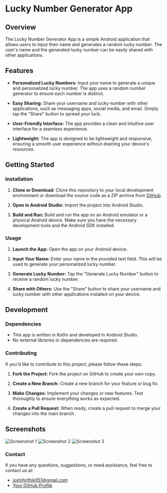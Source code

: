 # Lucky Number Generator App

## Overview

The Lucky Number Generator App is a simple Android application that allows users to input their name and generates a random lucky number. The user's name and the generated lucky number can be easily shared with other applications.

## Features

- **Personalized Lucky Numbers:** Input your name to generate a unique and personalized lucky number. The app uses a random number generator to ensure each number is distinct.

- **Easy Sharing:** Share your username and lucky number with other applications, such as messaging apps, social media, and email. Simply tap the "Share" button to spread your luck.

- **User-Friendly Interface:** The app provides a clean and intuitive user interface for a seamless experience.

- **Lightweight:** The app is designed to be lightweight and responsive, ensuring a smooth user experience without draining your device's resources.

## Getting Started

### Installation

1. **Clone or Download:** Clone this repository to your local development environment or download the source code as a ZIP archive from [GitHub](https://github.com/Hrithik-Joshi/Android-Projects/tree/main/Lucky%20Number).

2. **Open in Android Studio:** Import the project into Android Studio.

3. **Build and Run:** Build and run the app on an Android emulator or a physical Android device. Make sure you have the necessary development tools and the Android SDK installed.

### Usage

1. **Launch the App:** Open the app on your Android device.

2. **Input Your Name:** Enter your name in the provided text field. This will be used to generate your personalized lucky number.

3. **Generate Lucky Number:** Tap the "Generate Lucky Number" button to receive a random lucky number.

4. **Share with Others:** Use the "Share" button to share your username and lucky number with other applications installed on your device.

## Development

### Dependencies

- This app is written in Kotlin and developed in Android Studio.
- No external libraries or dependencies are required.

### Contributing

If you'd like to contribute to this project, please follow these steps:

1. **Fork the Project:** Fork the project on GitHub to create your own copy.

2. **Create a New Branch:** Create a new branch for your feature or bug fix.

3. **Make Changes:** Implement your changes or new features. Test thoroughly to ensure everything works as expected.

4. **Create a Pull Request:** When ready, create a pull request to merge your changes into the main branch.

## Screenshots

![Screenshot 1](screenshots/screenshot1.png)
![Screenshot 2](screenshots/screenshot2.png)
![Screenshot 3](screenshots/screenshot3.png)


### Contact

If you have any questions, suggestions, or need assistance, feel free to contact us at:

- joshihrithik951@gmail.com
- [Your GitHub Profile](https://github.com/Hrithik-Joshi)

